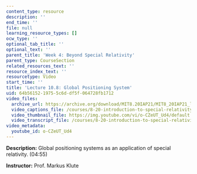 ```yaml
---
content_type: resource
description: ''
end_time: ''
file: null
learning_resource_types: []
ocw_type: ''
optional_tab_title: ''
optional_text: ''
parent_title: 'Week 4: Beyond Special Relativity'
parent_type: CourseSection
related_resources_text: ''
resource_index_text: ''
resourcetype: Video
start_time: ''
title: 'Lecture 10.8: Global Positioning System'
uid: 64b56152-1975-5c6d-df5f-064728fb1712
video_files:
  archive_url: https://archive.org/download/MIT8.20IAP21/MIT8_20IAP21_lec10-8_300k.mp4
  video_captions_file: /courses/8-20-introduction-to-special-relativity-january-iap-2021/e7fec78a6d0857388e922f3d7b3111df_o-CZeUT_Ud4.vtt
  video_thumbnail_file: https://img.youtube.com/vi/o-CZeUT_Ud4/default.jpg
  video_transcript_file: /courses/8-20-introduction-to-special-relativity-january-iap-2021/2547314f1cb0638bf5cf05441e320654_o-CZeUT_Ud4.pdf
video_metadata:
  youtube_id: o-CZeUT_Ud4
---
```


**Description:** Global positioning systems as an application of special relativity. (04:55)

**Instructor:** Prof. Markus Klute



